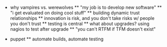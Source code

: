 * why vampires vs. werewolves
** "my job is to develop new software"
** "i get evaluated on doing cool stuff"
** building dynamic trust relationships
** innovation is risk, and you don't take risks w/ people you don't trust
** testing is central
** what about upgrades? using nagios to test after upgrade
** "you can't RTFM if TFM doesn't exist"

* puppet
** automate builds, automate testing
